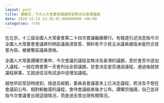 ```yaml
---
layout: post
title: 譚耀宗：今次人大常委會議議程並無涉及香港議題
date: 2020-12-23 14:36:45.000000000 +08:00
categories: rthk
---
```


在北京，十三屆全國人大常委會第二十四次會議繼續舉行。有報道引述消息指今次全國人大常委會會議將列明區議員須宣誓，預料有不少民主派議員被指未能符合宣誓內容，被褫奪區議員資格。

全國人大常委譚耀宗重申，今次會議的議程並無涉及香港的議題，至於會否中途加入議程，一般在開會第一天會列出全部議題，並會決定是否通過議程，通過後就按議程辦事，又說過往沒有試過中途增加議程。

就他早前受訪時提到，按過去經驗，委員長會議基本上已決定議程，若涉及不想在會議前公布、相對較敏感的議程，會待會議結束後才公布。譚耀宗強調，自己並非指今次會議會出現這個情況，而是過去曾出現有關情況。
